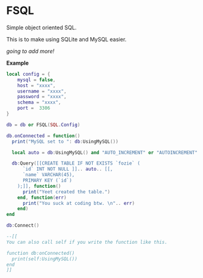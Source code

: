 # FSQL
Simple object oriented SQL.

This is to make using SQLite and MySQL easier.

*going to add more!*

**Example**
```lua
local config = {
	mysql =	false,
	host = "xxxx",
	username = "xxxx",
	password = "xxxx",
	schema = "xxxx",
	port =	3306
}

db = db or FSQL(SQL.Config)

db.onConnected = function()
  print("MySQL set to ": db:UsingMySQL())

  local auto = db:UsingMySQL() and "AUTO_INCREMENT" or "AUTOINCREMENT"

  db:Query([[CREATE TABLE IF NOT EXISTS `fozie` (
      `id` INT NOT NULL ]].. auto.. [[,
      `name` VARCHAR(45),
      PRIMARY KEY (`id`)
    );]], function()
      print("Yeet created the table.")
    end, function(err)
      print("You suck at coding btw. \n".. err)
    end)
end

db:Connect()

--[[
You can also call self if you write the function like this.

function db:onConnected()
  print(self:UsingMySQL())
end
]]
```
